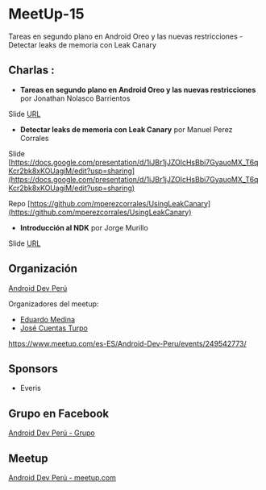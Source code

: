 # MeetUp-15
Tareas en segundo plano en Android Oreo y las nuevas restricciones - Detectar leaks de memoria con Leak Canary

## Charlas :

- **Tareas en segundo plano en Android Oreo y las nuevas restricciones**  por Jonathan Nolasco Barrientos

Slide [URL](#)

- **Detectar leaks de memoria con Leak Canary**  por Manuel Perez Corrales

Slide [https://docs.google.com/presentation/d/1iJBr1jJZOlcHsBbi7GyauoMX_T6qKcr2bk8xKOUagiM/edit?usp=sharing](https://docs.google.com/presentation/d/1iJBr1jJZOlcHsBbi7GyauoMX_T6qKcr2bk8xKOUagiM/edit?usp=sharing)

Repo [https://github.com/mperezcorrales/UsingLeakCanary](https://github.com/mperezcorrales/UsingLeakCanary)

- **Introducción al NDK**  por Jorge Murillo

Slide [URL](#)

## Organización 
[Android Dev Perú](https://github.com/Android-Dev-Peru)

Organizadores del meetup:

- [Eduardo Medina](https://github.com/emedinaa)
- [José Cuentas Turpo](https://github.com/PibeDx)

https://www.meetup.com/es-ES/Android-Dev-Peru/events/249542773/

## Sponsors
 - Everis

## Grupo en Facebook 
[Android Dev Perú - Grupo](https://www.facebook.com/groups/androidpe/)

## Meetup 
[Android Dev Perú - meetup.com](https://www.meetup.com/es-ES/Android-Dev-Peru/)
